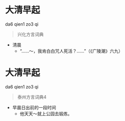 # 大清早起
da6 qien1 zo3 qi
> 兴化方言词典
- 清晨
  - “……～，我肯白白咒人死活？……”（《广陵潮》六九）

# 大清早起
da6 qien1 zo3 qi
> 泰州方言词典4
- 早晨日出前的一段时间
  - 他天天～就上公园去锻炼。
